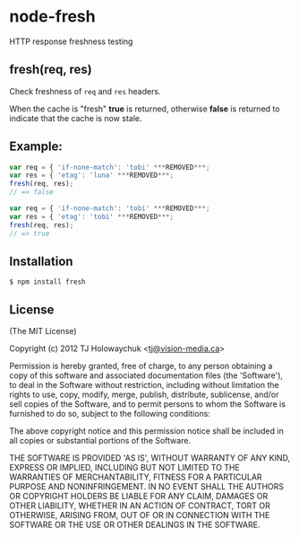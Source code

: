
# node-fresh

  HTTP response freshness testing

## fresh(req, res)

 Check freshness of `req` and `res` headers.

 When the cache is "fresh" __true__ is returned,
 otherwise __false__ is returned to indicate that
 the cache is now stale.

## Example:

```js
var req = { 'if-none-match': 'tobi' ***REMOVED***;
var res = { 'etag': 'luna' ***REMOVED***;
fresh(req, res);
// => false

var req = { 'if-none-match': 'tobi' ***REMOVED***;
var res = { 'etag': 'tobi' ***REMOVED***;
fresh(req, res);
// => true
```

## Installation

```
$ npm install fresh
```

## License 

(The MIT License)

Copyright (c) 2012 TJ Holowaychuk &lt;tj@vision-media.ca&gt;

Permission is hereby granted, free of charge, to any person obtaining
a copy of this software and associated documentation files (the
'Software'), to deal in the Software without restriction, including
without limitation the rights to use, copy, modify, merge, publish,
distribute, sublicense, and/or sell copies of the Software, and to
permit persons to whom the Software is furnished to do so, subject to
the following conditions:

The above copyright notice and this permission notice shall be
included in all copies or substantial portions of the Software.

THE SOFTWARE IS PROVIDED 'AS IS', WITHOUT WARRANTY OF ANY KIND,
EXPRESS OR IMPLIED, INCLUDING BUT NOT LIMITED TO THE WARRANTIES OF
MERCHANTABILITY, FITNESS FOR A PARTICULAR PURPOSE AND NONINFRINGEMENT.
IN NO EVENT SHALL THE AUTHORS OR COPYRIGHT HOLDERS BE LIABLE FOR ANY
CLAIM, DAMAGES OR OTHER LIABILITY, WHETHER IN AN ACTION OF CONTRACT,
TORT OR OTHERWISE, ARISING FROM, OUT OF OR IN CONNECTION WITH THE
SOFTWARE OR THE USE OR OTHER DEALINGS IN THE SOFTWARE.